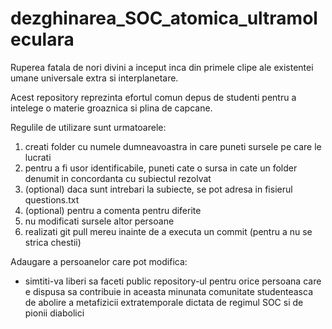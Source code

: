 # dezghinarea_SOC_atomica_ultramoleculara
Ruperea fatala de nori divini a inceput inca din primele clipe ale existentei umane universale extra si interplanetare.

Acest repository reprezinta efortul comun depus de studenti pentru a intelege o materie groaznica si plina de capcane.

Regulile de utilizare sunt urmatoarele:

1) creati folder cu numele dumneavoastra in care puneti sursele pe care le lucrati
2) pentru a fi usor identificabile, puneti cate o sursa in cate un folder denumit in concordanta cu subiectul rezolvat
3) (optional) daca sunt intrebari la subiecte, se pot adresa in fisierul questions.txt
4) (optional) pentru a comenta pentru diferite 
5) nu modificati sursele altor persoane
6) realizati git pull mereu inainte de a executa un commit (pentru a nu se strica chestii)

Adaugare a persoanelor care pot modifica:
- simtiti-va liberi sa faceti public repository-ul pentru orice persoana care e dispusa sa contribuie in aceasta minunata
comunitate studenteasca de abolire a metafizicii extratemporale dictata de regimul SOC si de pionii diabolici
